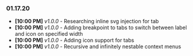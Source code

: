 ### 01.17.20

- **[10:00 PM]** _v1.0.0_ - Researching inline svg injection for tab
- **[10:00 PM]** _v1.0.0_ - Adding breakpoint to tabs to switch between label and icon on specified width
- **[10:00 PM]** _v1.0.0_ - Adding icon support for tabs
- **[10:00 PM]** _v1.0.0_ - Recursive and infinitely nestable context menus